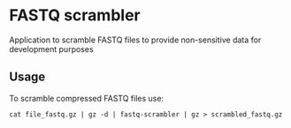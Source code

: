 # FASTQ scrambler

Application to scramble FASTQ files to provide non-sensitive data for development purposes

## Usage

To scramble compressed FASTQ files use:

```shell
cat file_fastq.gz | gz -d | fastq-scrambler | gz > scrambled_fastq.gz
```